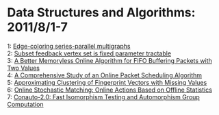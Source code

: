 # Data Structures and Algorithms: 2011/8/1-7  
1: [Edge-coloring series-parallel multigraphs](https://doi.org/10.48550/arXiv.1107.5370)  
2: [Subset feedback vertex set is fixed parameter tractable](https://doi.org/10.48550/arXiv.1004.2972)  
3: [A Better Memoryless Online Algorithm for FIFO Buffering Packets with Two  Values](https://doi.org/10.48550/arXiv.1005.3835)  
4: [A Comprehensive Study of an Online Packet Scheduling Algorithm](https://doi.org/10.48550/arXiv.1108.0388)  
5: [Approximating Clustering of Fingerprint Vectors with Missing Values](https://doi.org/10.48550/arXiv.cs/0511082)  
6: [Online Stochastic Matching: Online Actions Based on Offline Statistics](https://doi.org/10.48550/arXiv.1007.1673)  
7: [Conauto-2.0: Fast Isomorphism Testing and Automorphism Group Computation](https://doi.org/10.48550/arXiv.1108.1060)  